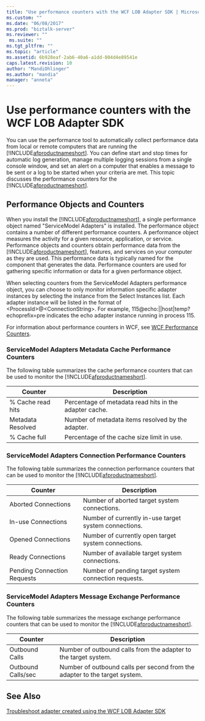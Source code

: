```yaml
---
title: "Use performance counters with the WCF LOB Adapter SDK | Microsoft Docs"
ms.custom: ""
ms.date: "06/08/2017"
ms.prod: "biztalk-server"
ms.reviewer: ""
 ms.suite: ""
ms.tgt_pltfrm: ""
ms.topic: "article"
ms.assetid: 6b928eaf-2ab6-40a6-a1dd-804d4e89541e
caps.latest.revision: 10
author: "MandiOhlinger"
ms.author: "mandia"
manager: "anneta"
---
```

# Use performance counters with the WCF LOB Adapter SDK
You can use the performance tool to automatically collect performance data from local or remote computers that are running the [!INCLUDE[afproductnameshort](../../includes/afproductnameshort-md.md)]. You can define start and stop times for automatic log generation, manage multiple logging sessions from a single console window, and set an alert on a computer that enables a message to be sent or a log to be started when your criteria are met. This topic discusses the performance counters for the [!INCLUDE[afproductnameshort](../../includes/afproductnameshort-md.md)].  
  
## Performance Objects and Counters  
 When you install the [!INCLUDE[afproductnameshort](../../includes/afproductnameshort-md.md)], a single performance object named "ServiceModel Adapters" is installed. The performance object contains a number of different performance counters. A performance object measures the activity for a given resource, application, or service. Performance objects and counters obtain performance data from the [!INCLUDE[afproductnameshort](../../includes/afproductnameshort-md.md)], features, and services on your computer as they are used. This performance data is typically named for the component that generates the data. Performance counters are used for gathering specific information or data for a given performance object.  
  
 When selecting counters from the ServiceModel Adapters performance object, you can choose to only monitor information specific adapter instances by selecting the instance from the Select Instances list. Each adapter instance will be listed in the format of \<ProcessId>@\<ConnectionString>. For example, 115@echo:&#124;&#124;host&#124;temp?echoprefix=pre indicates the echo adapter instance running in process 115.  
  
 For information about performance counters in WCF, see [WCF Performance Counters](https://msdn.microsoft.com/library/ms735098.aspx).
  
### ServiceModel Adapters Metadata Cache Performance Counters  
 The following table summarizes the cache performance counters that can be used to monitor the [!INCLUDE[afproductnameshort](../../includes/afproductnameshort-md.md)].  
  
|Counter|Description|  
|-------------|-----------------|  
|% Cache read hits|Percentage of metadata read hits in the adapter cache.|  
|Metadata Resolved|Number of metadata items resolved by the adapter.|  
|% Cache full|Percentage of the cache size limit in use.|  
  
### ServiceModel Adapters Connection Performance Counters  
 The following table summarizes the connection performance counters that can be used to monitor the [!INCLUDE[afproductnameshort](../../includes/afproductnameshort-md.md)].  
  
|Counter|Description|  
|-------------|-----------------|  
|Aborted Connections|Number of aborted target system connections.|  
|In-use Connections|Number of currently in-use target system connections.|  
|Opened Connections|Number of currently open target system connections.|  
|Ready Connections|Number of available target system connections.|  
|Pending Connection Requests|Number of pending target system connection requests.|  
  
### ServiceModel Adapters Message Exchange Performance Counters  
 The following table summarizes the message exchange performance counters that can be used to monitor the [!INCLUDE[afproductnameshort](../../includes/afproductnameshort-md.md)].  
  
|Counter|Description|  
|-------------|-----------------|  
|Outbound Calls|Number of outbound calls from the adapter to the target system.|  
|Outbound Calls/sec|Number of outbound calls per second from the adapter to the target system.|  
  
## See Also  
 [Troubleshoot adapter created using the WCF LOB Adapter SDK](../../adapters-and-accelerators/wcf-lob-adapter-sdk/troubleshoot-adapter-created-using-the-wcf-lob-adapter-sdk.md)